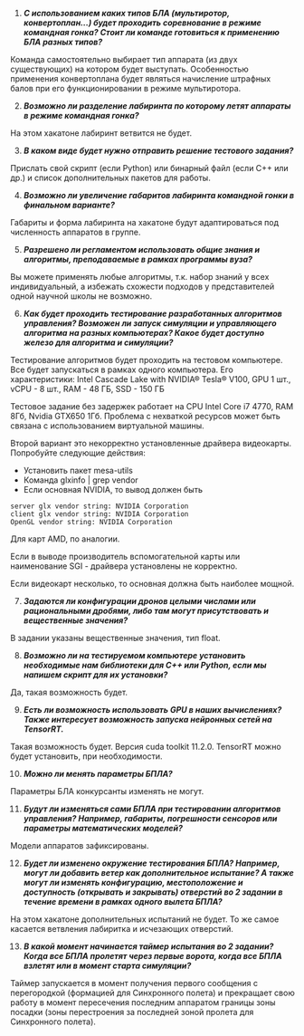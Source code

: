 1. _**С использованием каких типов БЛА (мультиротор, конвертоплан...) будет проходить соревнование в режиме командная гонка? Стоит ли команде готовиться к применению БЛА разных типов?**_

Команда самостоятельно выбирает тип аппарата (из двух существующих) на котором будет выступать.
Особенностью применения конвертоплана будет являться начисление штрафных балов при его функционировании в режиме мультиротора.

2. _**Возможно ли разделение лабиринта по которому летят аппараты в режиме командная гонка?**_

На этом хакатоне лабиринт ветвится не будет.

3. _**В каком виде будет нужно отправить решение тестового задания?**_

Прислать свой скрипт (если Python) или бинарный файл (если С++ или др.) и список дополнительных пакетов для работы.

4. _**Возможно ли увеличение габаритов лабиринта командной гонки в финальном варианте?**_

Габариты и форма лабиринта на хакатоне будут адаптироваться под численность аппаратов в группе.

5. _**Разрешено ли регламентом использовать общие знания и алгоритмы, преподаваемые в рамках программы вуза?**_

Вы можете применять любые алгоритмы, т.к. набор знаний у всех индивидуальный, а избежать схожести подходов у представителей одной научной школы не возможно.

6. _**Как будет проходить тестирование разработанных алгоритмов управления? Возможен ли запуск симуляции и управляющего алгоритма на разных компьютерах? Какое будет доступно железо для алгоритма и симуляции?**_

Тестирование алгоритмов будет проходить на тестовом компьютере. Все будет запускаться в рамках одного компьютера. Его характеристики:  Intel Cascade Lake with NVIDIA® Tesla® V100, GPU 1 шт., vCPU - 8 шт., RAM - 48 ГБ, SSD - 150 ГБ

Тестовое задание без задержек работает на CPU Intel Core i7 4770, RAM 8Гб, Nvidia GTX650 1Гб. Проблема с нехваткой ресурсов может быть связана с использованием виртуальной машины.

Второй вариант это некорректно установленные драйвера видеокарты. Попробуйте следующие действия:

* Установить пакет mesa-utils
* Команда glxinfo | grep vendor
* Если основная NVIDIA, то вывод должен быть

```
server glx vendor string: NVIDIA Corporation
client glx vendor string: NVIDIA Corporation
OpenGL vendor string: NVIDIA Corporation
```

Для карт AMD, по аналогии. 

Если в выводе производитель вспомогательной карты или наименование SGI - драйвера установлены не корректно. 

Если видеокарт несколько, то основная должна быть наиболее мощной.

7. _**Задаются ли конфигурации дронов целыми числами или рациональными дробями, либо там могут присутствовать и вещественные значения?**_

В задании указаны вещественные значения, тип float.

8. _**Возможно ли на тестируемом компьютере установить необходимые нам библиотеки для C++ или Python, если мы напишем скрипт для их установки?**_

Да, такая возможность будет.

9. _**Есть ли возможность использовать GPU в наших вычислениях? Также интересует возможность запуска нейронных сетей на TensorRT.**_

Такая возможность будет. Версия cuda toolkit 11.2.0. TensorRT можно будет установить, при необходимости.

10. _**Можно ли менять параметры БПЛА?**_

Параметры БЛА конкурсанты изменять не могут.

11. _**Будут ли изменяться сами БПЛА при тестировании алгоритмов управления? Например, габариты, погрешности сенсоров или параметры математических моделей?**_

Модели аппаратов зафиксированы.

12. _**Будет ли изменено окружение тестирования БПЛА? Например, могут ли добавить ветер как дополнительное испытание? А также могут ли изменять конфигурацию, местоположение и доступность (открывать и закрывать) отверстий во 2 задании в течение времени в рамках одного вылета БПЛА?**_

На этом хакатоне дополнительных испытаний не будет. То же самое касается ветвления лабиритка и исчезающих отверстий.

13. _**В какой момент начинается таймер испытания во 2 задании? Когда все БПЛА пролетят через первые ворота, когда все БПЛА взлетят или в момент старта симуляции?**_

Таймер запускается в момент получения первого сообщения с перегородкой (формацией для Синхронного полета) и прекращает свою работу в момент пересечения последним аппаратом границы зоны посадки (зоны перестроения за последней зоной пролета для Синхронного полета).

